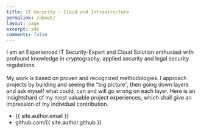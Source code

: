 ```yaml
---
title: IT Security - Cloud and Infrastructure
permalink: /about/
layout: page
excerpt: idk
comments: false
---
```


I am an Experienced IT Security-Expert and Cloud Solution enthusiast with profound knowledge in cryptography, applied security and legal security regulations.<br><br>
My work is based on proven and recognized methodologies. I approach projects by building and seeing the “big picture”, then going down layers and ask myself what could, can and will go wrong on each layer. Here is an insightshard of my most valuable project experiences, which shall give an impression of my individual contribution.
- {{ site.author.email }}
- github.com/{{ site.author.github }}

